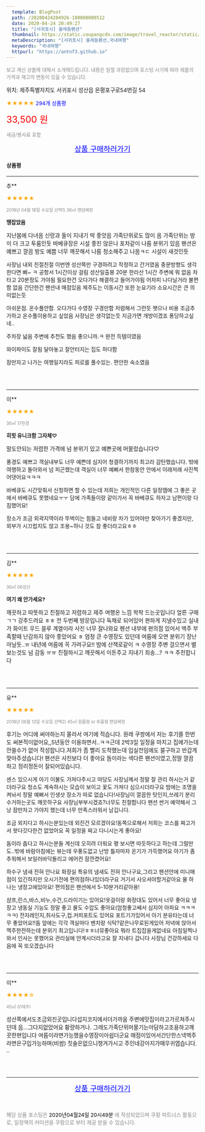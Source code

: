 ```yaml
---
  template: BlogPost
  path: /20200424204926-100000009512
  date: 2020-04-24 20:49:27
  title: "[서귀포시] 올레돔펜션"
  thumbnail: https://static.coupangcdn.com/image/travel_reactor/static/booking/image/pension/ddnayo/1b73876e-f44b-4f00-aa05-3d3a29958149.jpg
  metaDescription: "[서귀포시] 올레돔펜션,국내여행"
  keywords: "국내여행"
  httpurl: "https://antnf3.github.io"
---
```

  
<span style="color: #888;font-size:0.8rem">보고 계신 상품에 대해서 소개해드립니다.
내용은 일절 과장없으며 포스팅 시기에 따라 제품의 가격과 재고의 변동이 있을 수 있습니다.</span>
  
<span style="font-size: 0.9rem;">위치: 제주특별자치도 서귀포시 성산읍 온평포구로54번길 54</span>
  
<span style="color: orange;">★★★★★</span> <span style="color: blue;font-size: 0.85rem;">294개 상품평</span>
  
<span style="color: red;font-size: 1.5rem;">33,500 원</span>
  
<span style="color: #888;font-size:0.8rem">세금/봉사료 포함</span>





<p align="center"><a href="http://me2.do/GOxMR3HB" style="font-size: 1.2rem; color: blue;">상품 구매하러가기</a></p>

#### 상품평
  
---
  
추**
    
<span style="color: orange;">★★★★★</span>
    
<span style="color: #888;font-size:0.7rem">2018년 04월 18일 수요일 선택1) 36㎡ 랜덤배정</span>
    
<span style="font-size:0.85rem">**땡잡았음**</span>
    
<span style="font-size: 0.9rem;">지난봄에 다녀옴
신랑과 둘이 지내기 딱 좋앗음
가족단위로도 많이 옴
가족단위는 방이 더 크고 투룸인듯
바베큐장은 시설 좋진 않은나
포차같이 나름 분위기 있음
팬션은 예쁘고 깔끔 방도 예쁨
너무 깨끗해서 나름 청소해주고 나옴ㅋㄷ
시설이 새것인듯

사장님 내외 친절친절
이번엔 성산쪽만 구경하려고 작정하고 간거였음
중문방향도 생각한다면 삐~ ㅋ
공항서 1시간이상 걸림
성산일출봉 20분
한라산 1시간
주변에 뭐 없음 차타고 20분정도 가야됨
필요한건 오다가다 해결하고 들어가야됨 어차피 나다닐거라 불편함 없음
간단한건 팬션내 매점있음
제주도는 이동시간 또한 눈요기라 소요시간은 큰 의미없는듯

아쉬운점. 온수풀안함. 오다가다 수영장 구경만함
저렴해서 그런듯 햇으나 비용 조금추가하고 온수풀이용하고 싶었음 
사장님은 생각없는듯
지금가면 개방이겠죠 퐁당하고싶네..

주차장 넓음
주변에 추천도 했음 좋으니까.ㅋ
완전 득템이였음

와이파이도 잘됨 달아놓고 잘안터지는 집도 허다함

잠만자고 나가는 여행일지라도
피로를 풀수있는. 편안한 숙소였음</span>
    
<br>
<br>

---
  
이**
    
<span style="color: orange;">★★★★★</span>
    
<span style="color: #888;font-size:0.7rem">36㎡ 17한경</span>
    
<span style="font-size:0.85rem">**히힛 유니크함 그자체♡**</span>
    
<span style="font-size: 0.9rem;">말도안되는 저렴한 가격에 넘 분위기 있고 예쁜곳에 머물렀습니다♡

풍경도 예쁘고 객실내부도 너무 예쁜데 심지어 청결하기까지 최고라 감탄했습니다. 밖에 여행하고 돌아와서 넘 피곤했는데 객실이 너무 예뻐서 한참동안 안에서 이래저래 사진찍어댓어요ㅋㅋㅋ

바베큐도 시간맞춰서 신청하면 할 수 있는데 저희는 개인적인 다른 일정땜에 그 좋은 곳에서 바베큐도 못했네요ㅜㅜ 담에 가족들이랑 같이가서 꼭 바베큐도 하자고 남편이랑 다짐했어요! 

장소가 조금 외곽지역이라 뚜벅이는 힘들고 네비랑 차가 있어야만 찾아가기 좋겠지만, 외부가 시끄럽지도 않고 조용~하니 것도 참 좋더라고요ㅎㅎ</span>
    
<br>
<br>

---
  
김**
    
<span style="color: orange;">★★★★★</span>
    
<span style="color: #888;font-size:0.7rem">36㎡ 06성산</span>
    
<span style="font-size:0.85rem">**여기 왜 안가세요?**</span>
    
<span style="font-size: 0.9rem;">깨끗하고 따뜻하고 친절하고 저렴하고 제주 여행온 느낌 팍팍 드는곳입니다
얼른 구매 ㄱㄱ 강추드려요 ㅎㅎ 전 두번째 방문입니다
독채로 되어있어 편하게 지낼수있고 실내가 화이트 우드 블루 계열이라 사진 너무 잘나와요 펜션 내부에 편의점 있어서 맥주 부족할때 난감하지 않아 좋았어요 ㅎ
엄청 큰 수영장도 있던데 여름에 오면 분위기 장난 아닐듯..ㅠ 
내년에 여름에 꼭 가려구요!!
밤에 산책로같이 ㅋ 수영장 주변 걸으면서 별보는것도 넘 감동 ㅠㅠ
친절하시고 깨끗해서 이돈주고 지내기 죄송...? ㅋㅋ 추천합니다</span>
    
<br>
<br>

---
  
유**
    
<span style="color: orange;">★★★★★</span>
    
<span style="color: #888;font-size:0.7rem">2018년 06월 13일 수요일 선택2) 45㎡ 원룸형 or 투룸형 랜덤배정</span>
    

    
<span style="font-size: 0.9rem;">후기는 어디에 써야하는지 몰라서 여기에 적습니다.
원래 쿠팡에서 저는 후기를 한번도 써본적이없어요,,5년동안 이용하면서..ㅋㅋ근데 2박3일 일정을 마치고 집에가는데 안쓸수가 없어 작성합니다.저희가 좀 빨리 도착했는데 입실전임에도 불구하고 반갑게 맞아주셨습니다! 팬션은 사진보다 더 좋아요 돔이라는 색다른 팬션이였고,정말 깔끔하고 정리정돈이 잘되어있습니다.

센스 있으시게 아기 이불도 가져다주시고 마당도 사장님께서 정말 잘 관리 하시는거 같더라구요 청소도 계속하시는 모습이 보이고 꽃도 가져다 심으시더라구요 밤에는 조명을 켜놔서 정말 예뻐서 인생샷 장소가 따로 없습니다!사장님이 깔끔한 탓인지,쓰레기 분리수거하는곳도 깨끗하구요 사장님부부시겠죠?너무도 친절합니다 팬션 싼거 예약해서 그낭 잠만자고 가야지 했는데 너무 만족스러워서 남깁니다.

조금 외지다고 하시는분있는데 외진건 모르겠아요!동쪽으로해서 저희는 코스를 짜고가서 왓다갓다한건 없었어요 꼭 일정을 짜고 다니시는게 좋아요!

돔이라 춥다고 하시는분들 계신데 오히려 더워요 평 보시면 따듯하다고 하는데 그럴만도..밖에 바람아침에는 뷰는데 우풍도없고 난방 틀자마자 온기가 가득했어요 아기가 좀 추워해서 보일러바닥돌리고 에어컨 잠깐켰어요!

하수구 냄새 전혀 안나요 화장실 특유의 냄새도 전혀 안나구요,그리고 팬션안에 미니매점이 있긴하지만 오시기전에 편의점하나있더라구요 거기서 사오셔야할거같아요 물 하나는 냉장고에있아요!
편의점은 팬션에서 5-10분거리같아용!


샴프,린스,바스,비누,수건,드라이기는 있어요!옷걸이랑 화장대도 있어서 너무 좋아요 냉장고 냉동실 기능도 정말 좋고 물도 수압도 좋아요(엄청좋고쎄서 심지어 아파요 ㅋㅋㅋㅋㅋ)
전자레인지,취사도구,컵.커피포트도 있어요 포트기가있어서 아기 분유타는데 너무 좋았어요!!돔 앞에는 각각 객실마다 벤치랑 식탁?같은나무로된게있어 저녁에 앉아서 맥주한잔하는데 분위기 최고입니다!ㅎㅎ너뮤좋아요 뭐라 트집잡을게없네요 아침일찍나와서 인사는 못했어요 관리실에 안계시더라고요 잘 지내다 갑니다 사장님 건강하세요 다음에 꼭 또오겠습니다</span>
    
<br>
<br>

---
  
이**
    
<span style="color: orange;">★★★★☆</span>
    
<span style="color: #888;font-size:0.7rem">45㎡ 01제주I</span>
    

    
<span style="font-size: 0.9rem;">성산쪽에서도조금외진곳입니다섭지코지에서더가까움
주변에맛집이라고가르쳐주시던데
음...그다지없었어요
황량하거나. 
그래도가족단위머물기는아담하고조용하고깨끗한편입니다
여름이라면가능했을수영장이아쉽더군요
매점이있어서간단한스낵맥주라면은구입가능하며(비쌈)
칫솔은없으니챙겨가시고
주인네강아지가매우귀엽습니다. ..</span>
    
<br>
<br>


  
---
  
<p align="center"><a href="http://me2.do/GOxMR3HB" style="font-size: 1.2rem; color: blue;">상품 구매하러가기</a></p>
  
<br>
  
<span style="font-size: 0.85rem; color: #888;">해당 상품 포스팅은 <span style="color: #000;"> 2020년04월24일 20시49분 </span> 에 작성되었으며 쿠팡 파트너스 활동으로, 일정액의 커미션을 쿠팡으로 부터 제공 받을 수 있습니다.</span>